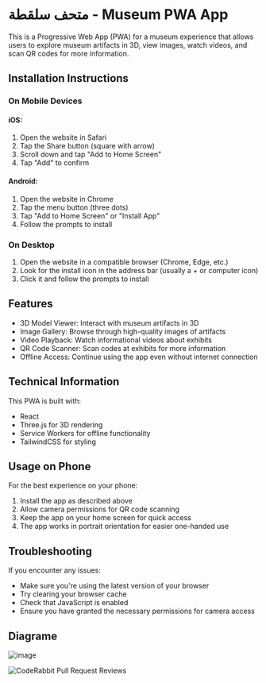 # متحف سلقطة - Museum PWA App

This is a Progressive Web App (PWA) for a museum experience that allows users to explore museum artifacts in 3D, view images, watch videos, and scan QR codes for more information.

## Installation Instructions

### On Mobile Devices

#### iOS:
1. Open the website in Safari
2. Tap the Share button (square with arrow)
3. Scroll down and tap "Add to Home Screen"
4. Tap "Add" to confirm

#### Android:
1. Open the website in Chrome
2. Tap the menu button (three dots)
3. Tap "Add to Home Screen" or "Install App"
4. Follow the prompts to install

### On Desktop

1. Open the website in a compatible browser (Chrome, Edge, etc.)
2. Look for the install icon in the address bar (usually a + or computer icon)
3. Click it and follow the prompts to install

## Features

- 3D Model Viewer: Interact with museum artifacts in 3D
- Image Gallery: Browse through high-quality images of artifacts
- Video Playback: Watch informational videos about exhibits
- QR Code Scanner: Scan codes at exhibits for more information
- Offline Access: Continue using the app even without internet connection

## Technical Information

This PWA is built with:
- React
- Three.js for 3D rendering
- Service Workers for offline functionality
- TailwindCSS for styling

## Usage on Phone

For the best experience on your phone:
1. Install the app as described above
2. Allow camera permissions for QR code scanning
3. Keep the app on your home screen for quick access
4. The app works in portrait orientation for easier one-handed use

## Troubleshooting

If you encounter any issues:
- Make sure you're using the latest version of your browser
- Try clearing your browser cache
- Check that JavaScript is enabled
- Ensure you have granted the necessary permissions for camera access

## Diagrame 
![image](https://github.com/user-attachments/assets/304e7b68-9ff2-45f3-8ef4-74ddb570d1bc)


![CodeRabbit Pull Request Reviews](https://img.shields.io/coderabbit/prs/github/Khouloud-Bhlel/project_hakathon-culture?utm_source=oss&utm_medium=github&utm_campaign=Khouloud-Bhlel%2Fproject_hakathon-culture&labelColor=171717&color=FF570A&link=https%3A%2F%2Fcoderabbit.ai&label=CodeRabbit+Reviews)
